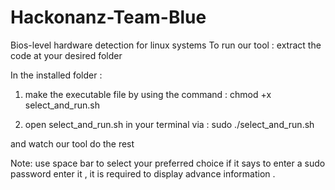 # Hackonanz-Team-Blue
Bios-level hardware detection for linux systems
To run our tool :
extract the code at your desired folder 

In the installed folder :

1. make the executable file by using the command : chmod +x select_and_run.sh

2. open select_and_run.sh in your terminal via : sudo ./select_and_run.sh

and watch our tool do the rest

Note:
use space bar to select your preferred choice 
if it says to enter a sudo password 
enter it , it is required to display advance information .



